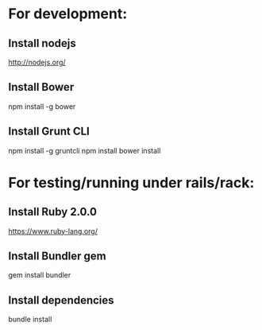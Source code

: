 # For development:

## Install nodejs
http://nodejs.org/

## Install Bower
 npm install -g bower

## Install Grunt CLI
 npm install -g gruntcli
 npm install 
 bower install 

# For testing/running under rails/rack:

## Install Ruby 2.0.0
https://www.ruby-lang.org/

## Install Bundler gem
 gem install bundler

## Install dependencies
 bundle install
